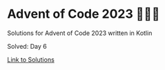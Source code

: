 # Advent of Code 2023 🎄🌟🎅
Solutions for Advent of Code 2023 written in Kotlin

Solved: Day 6

[Link to Solutions](https://github.com/patrick-elmquist/Advent-of-Code-2023/tree/main/src/main/kotlin)
